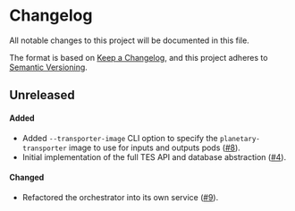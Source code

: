# Changelog

All notable changes to this project will be documented in this file.

The format is based on [Keep a Changelog](https://keepachangelog.com/en/1.1.0/),
and this project adheres to [Semantic Versioning](https://semver.org/spec/v2.0.0.html).

## Unreleased

#### Added

* Added `--transporter-image` CLI option to specify the `planetary-transporter`
  image to use for inputs and outputs pods ([#8](https://github.com/stjude-rust-labs/planetary/pull/8)).
* Initial implementation of the full TES API and database abstraction ([#4](https://github.com/stjude-rust-labs/planetary/pull/4)).

#### Changed

* Refactored the orchestrator into its own service ([#9](https://github.com/stjude-rust-labs/planetary/pull/9)).
